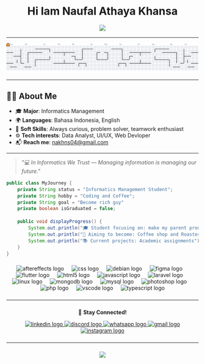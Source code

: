 <h1 align="center">Hi Iam Naufal Athaya Khansa</h1>
<p align="center"> <img src="https://komarev.com/ghpvc/?username=Nopwall09&label=Profile+Views&color=brightgreen&style=flat-square" /></p>


---

<picture>
  <source media="(prefers-color-scheme: dark)" srcset="https://raw.githubusercontent.com/Nopwall09/Nopwall09/output/pacman-contribution-graph-dark.svg">
  <source media="(prefers-color-scheme: light)" srcset="https://raw.githubusercontent.com/Nopwall09/Nopwall09/output/pacman-contribution-graph.svg">
  <img alt="pacman contribution graph" src="https://raw.githubusercontent.com/Nopwall09/Nopwall09/output/pacman-contribution-graph.svg">
</picture>

<!-- ###

<img src="https://raw.githubusercontent.com/Nopwall09/Nopwall09/output/snake.svg" alt="Snake animation" />

### -->

---
## 🧑‍💻 About Me
- 🎓 **Major**: Informatics Management  
- 🌍 **Languages**: Bahasa Indonesia, English
- 🌱 **Soft Skills**: Always curious, problem solver, teamwork enthusiast
- ⚙️ **Tech interests**: Data Analyst, UI/UX, Web Devloper 
- 📬 **Reach me**: [nakhns04@gmail.com](mailto:nakhns04@gmail.com)
---
>_"💻 In Informatics We Trust — Managing information is managing our future."_
```java
public class MyJourney {
    private String status = "Informatics Management Student";
    private String hobby = "Coding and Coffee";
    private String goal = "Become rich guy"
    private boolean isGraduated = false;

    public void displayProgress() {
        System.out.println("🎓 Student focusing on: make my parent proud first");
        System.out.println("🎯 Aiming to become: Coffee shop and Roastery owner");
        System.out.println("📚 Current projects: Academic assignments");
    }
}
```

###

<div align="center">
  <img src="https://cdn.jsdelivr.net/gh/devicons/devicon/icons/aftereffects/aftereffects-original.svg" height="40" alt="aftereffects logo"  />
  <img width="12" />
  <img src="https://cdn.jsdelivr.net/gh/devicons/devicon/icons/css3/css3-original.svg" height="40" alt="css logo"  />
  <img width="12" />
  <img src="https://cdn.jsdelivr.net/gh/devicons/devicon/icons/debian/debian-original.svg" height="40" alt="debian logo"  />
  <img width="12" />
  <img src="https://cdn.jsdelivr.net/gh/devicons/devicon/icons/figma/figma-original.svg" height="40" alt="figma logo"  />
  <img width="12" />
  <img src="https://cdn.jsdelivr.net/gh/devicons/devicon/icons/flutter/flutter-original.svg" height="40" alt="flutter logo"  />
  <img width="12" />
  <img src="https://cdn.jsdelivr.net/gh/devicons/devicon/icons/html5/html5-original.svg" height="40" alt="html5 logo"  />
  <img width="12" />
  <img src="https://cdn.jsdelivr.net/gh/devicons/devicon/icons/javascript/javascript-original.svg" height="40" alt="javascript logo"  />
  <img width="12" />
  <img src="https://cdn.jsdelivr.net/gh/devicons/devicon/icons/laravel/laravel-original.svg" height="40" alt="laravel logo"  />
  <img width="12" />
  <img src="https://cdn.jsdelivr.net/gh/devicons/devicon/icons/linux/linux-original.svg" height="40" alt="linux logo"  />
  <img width="12" />
  <img src="https://cdn.jsdelivr.net/gh/devicons/devicon/icons/mongodb/mongodb-original.svg" height="40" alt="mongodb logo"  />
  <img width="12" />
  <img src="https://cdn.jsdelivr.net/gh/devicons/devicon/icons/mysql/mysql-original.svg" height="40" alt="mysql logo"  />
  <img width="12" />
  <img src="https://cdn.jsdelivr.net/gh/devicons/devicon/icons/photoshop/photoshop-plain.svg" height="40" alt="photoshop logo"  />
  <img width="12" />
  <img src="https://cdn.jsdelivr.net/gh/devicons/devicon/icons/php/php-original.svg" height="40" alt="php logo"  />
  <img width="12" />
  <img src="https://cdn.jsdelivr.net/gh/devicons/devicon/icons/vscode/vscode-original.svg" height="40" alt="vscode logo"  />
  <img width="12" />
  <img src="https://cdn.jsdelivr.net/gh/devicons/devicon/icons/typescript/typescript-original.svg" height="40" alt="typescript logo"  />
</div>

###
---
###
<p align="center">
  🔗 <b>Stay Connected!</b>
</p>
<div align="center">
  <a href="https://www.linkedin.com/uas/login?session_redirect=https%3A%2F%2Fwww.linkedin.com%2Fmypreferences%2Fm%2F" target="_blank">
    <img src="https://img.shields.io/static/v1?message=LinkedIn&logo=linkedin&label=&color=0077B5&logoColor=white&labelColor=&style=for-the-badge" height="25" alt="linkedin logo"  />
  </a>
  <a href="https://discord.com/users/_khns" target="_blank">
    <img src="https://img.shields.io/static/v1?message=Discord&logo=discord&label=&color=7289DA&logoColor=white&labelColor=&style=for-the-badge" height="25" alt="discord logo"  />
  </a>
  <a href="https://wa.me/621239075637" target="_blank">
    <img src="https://img.shields.io/static/v1?message=Whatsapp&logo=whatsapp&label=&color=25D366&logoColor=white&labelColor=&style=for-the-badge" height="25" alt="whatsapp logo"  />
  </a>
  <a href="nakhns04@gmail.com" target="_blank">
    <img src="https://img.shields.io/static/v1?message=Gmail&logo=gmail&label=&color=D14836&logoColor=white&labelColor=&style=for-the-badge" height="25" alt="gmail logo"  />
  </a>
  <a href="https://www.instagram.com/naufal_khn/" target="_blank">
    <img src="https://img.shields.io/static/v1?message=Instagram&logo=instagram&label=&color=E4405F&logoColor=white&labelColor=&style=for-the-badge" height="25" alt="instagram logo"  />
  </a>
</div>

###
---



###
<p align="center"><img height="170em" src="https://github-readme-stats.vercel.app/api/top-langs/?username=Nopwall09&layout=compact&theme=tokyonight" /> </p>

